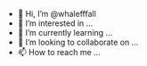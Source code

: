 - 👋 Hi, I’m @whalefffall
- 👀 I’m interested in ...
- 🌱 I’m currently learning ...
- 💞️ I’m looking to collaborate on ...
- 📫 How to reach me ...

<!---
whalefffall/whalefffall is a ✨ special ✨ repository because its `README.md` (this file) appears on your GitHub profile.
You can click the Preview link to take a look at your changes.
--->
